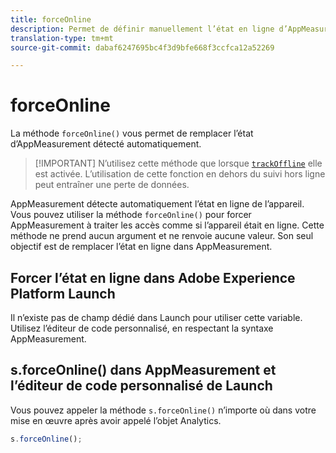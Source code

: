 ```yaml
---
title: forceOnline
description: Permet de définir manuellement l’état en ligne d’AppMeasurement.
translation-type: tm+mt
source-git-commit: dabaf6247695bc4f3d9bfe668f3ccfca12a52269

---
```



# forceOnline

La méthode `forceOnline()` vous permet de remplacer l’état d’AppMeasurement détecté automatiquement.

>[!IMPORTANT] N’utilisez cette méthode que lorsque [`trackOffline`](../config-vars/trackoffline.md) elle est activée. L’utilisation de cette fonction en dehors du suivi hors ligne peut entraîner une perte de données.

AppMeasurement détecte automatiquement l’état en ligne de l’appareil. Vous pouvez utiliser la méthode `forceOnline()` pour forcer AppMeasurement à traiter les accès comme si l’appareil était en ligne. Cette méthode ne prend aucun argument et ne renvoie aucune valeur. Son seul objectif est de remplacer l’état en ligne dans AppMeasurement.

## Forcer l’état en ligne dans Adobe Experience Platform Launch

Il n’existe pas de champ dédié dans Launch pour utiliser cette variable. Utilisez l’éditeur de code personnalisé, en respectant la syntaxe AppMeasurement.

## s.forceOnline() dans AppMeasurement et l’éditeur de code personnalisé de Launch

Vous pouvez appeler la méthode `s.forceOnline()` n’importe où dans votre mise en œuvre après avoir appelé l’objet Analytics.

```js
s.forceOnline();
```
